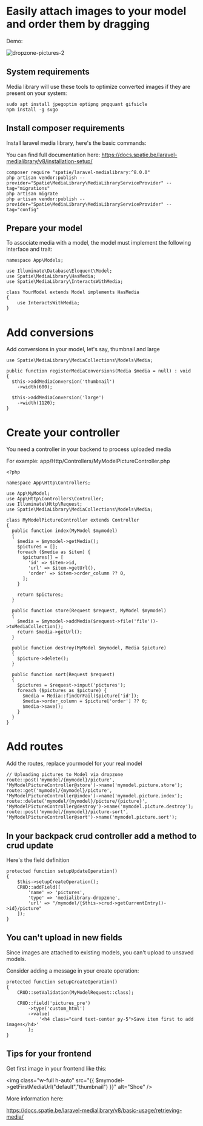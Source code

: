 # Easily attach images to your model and order them by dragging

Demo:

![dropzone-pictures-2](https://user-images.githubusercontent.com/4065733/89108058-3a80e800-d3fb-11ea-80e5-9a9fd3803aeb.gif)

## System requirements

Media library will use these tools to optimize converted images if they are present on your system:


```
sudo apt install jpegoptim optipng pngquant gifsicle
npm install -g svgo

```

## Install composer requirements

Install laravel media library, here's the basic commands:

You can find full documentation here:
https://docs.spatie.be/laravel-medialibrary/v8/installation-setup/

```
composer require "spatie/laravel-medialibrary:^8.0.0"
php artisan vendor:publish --provider="Spatie\MediaLibrary\MediaLibraryServiceProvider" --tag="migrations"
php artisan migrate
php artisan vendor:publish --provider="Spatie\MediaLibrary\MediaLibraryServiceProvider" --tag="config"

```

## Prepare your model

To associate media with a model, the model must implement the following interface and trait:


```
namespace App\Models;

use Illuminate\Database\Eloquent\Model;
use Spatie\MediaLibrary\HasMedia;
use Spatie\MediaLibrary\InteractsWithMedia;

class YourModel extends Model implements HasMedia
{
    use InteractsWithMedia;
}
```

# Add conversions

Add conversions in your model, let's say, thumbnail and large


```
use Spatie\MediaLibrary\MediaCollections\Models\Media;

public function registerMediaConversions(Media $media = null) : void
{
  $this->addMediaConversion('thumbnail')
    ->width(600);

  $this->addMediaConversion('large')
    ->width(1120);
}
```


# Create your controller

You need a controller in your backend to process uploaded media

For example: app/Http/Controllers/MyModelPictureController.php

```
<?php

namespace App\Http\Controllers;

use App\MyModel;
use App\Http\Controllers\Controller;
use Illuminate\Http\Request;
use Spatie\MediaLibrary\MediaCollections\Models\Media;

class MyModelPictureController extends Controller
{
  public function index(MyModel $mymodel)
  {
    $media = $mymodel->getMedia();
    $pictures = [];
    foreach ($media as $item) {
      $pictures[] = [
        'id' => $item->id,
        'url' => $item->getUrl(),
        'order' => $item->order_column ?? 0,
      ];
    }

    return $pictures;
  }

  public function store(Request $request, MyModel $mymodel)
  {
    $media = $mymodel->addMedia($request->file('file'))->toMediaCollection();
    return $media->getUrl();
  }

  public function destroy(MyModel $mymodel, Media $picture)
  {
    $picture->delete();
  }

  public function sort(Request $request)
  {
    $pictures = $request->input('pictures');
    foreach ($pictures as $picture) {
      $media = Media::findOrFail($picture['id']);
      $media->order_column = $picture['order'] ?? 0;
      $media->save();
    }
  }
}
```

# Add routes

Add the routes, replace yourmodel for your real model

```
// Uploading pictures to Model via dropzone
route::post('mymodel/{mymodel}/picture', 'MyModelPictureController@store')->name('mymodel.picture.store');
route::get('mymodel/{mymodel}/picture', 'MyModelPictureController@index')->name('mymodel.picture.index');
route::delete('mymodel/{mymodel}/picture/{picture}', 'MyModelPictureController@destroy')->name('mymodel.picture.destroy');
route::post('mymodel/{mymodel}/picture-sort', 'MyModelPictureController@sort')->name('mymodel.picture.sort'); 

```

## In your backpack crud controller add a method to crud update

Here's the field definition

``` 
protected function setupUpdateOperation()
{
	$this->setupCreateOperation();
	CRUD::addField([
		'name' => 'pictures',
		'type' => 'medialibrary-dropzone',
		'url' => "/mymodel/{$this->crud->getCurrentEntry()->id}/picture"
	]);
}
```


## You can't upload in new fields

Since images are attached to existing models, you can't upload to unsaved models. 

Consider adding a message in your create operation:


```
protected function setupCreateOperation()
{
	CRUD::setValidation(MyModelRequest::class);

	CRUD::field('pictures_pre')
		->type('custom_html')
		->value(
			'<h4 class="card text-center py-5">Save item first to add images</h4>'
		);
}

```


## Tips for your frontend

Get first image in your frontend like this:

<img class="w-full h-auto" src="{{ $mymodel->getFirstMediaUrl("default","thumbnail") }}" alt="Shoe" />

More information here:

https://docs.spatie.be/laravel-medialibrary/v8/basic-usage/retrieving-media/
